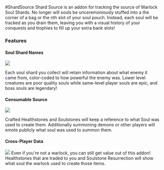 #ShardSource
Shard Source is an addon for tracking the source of Warlock Soul Shards. No longer will souls be unceremoniously stuffed into a the corner of a bag or the nth slot of your soul pouch. Instead, each soul will be tracked as you drain them, leaving you with a visual history of your conquests and trophies to fill up your extra bank slots!

### Features

#### Soul Shard Names
![](https://i.imgur.com/gRUvWG4.png)

Each soul shard you collect will retain information about what enemy it came from, color-coded to how powerful the enemy was. Lower level creatures are poor quality souls while same-level player souls are epic, and boss souls are legendary!

#### Consumable Source
![](https://i.imgur.com/IMWxMqF.png)

Crafted Healthstones and Soulstones will keep a reference to what Soul was used to create them. Additionally summoning demons or other players will emote publicly what soul was used to summon them.

#### Cross-Player Data
![](https://i.imgur.com/gwkndM1.png)
Even if you're not a warlock, you can still get value out of this addon! Healthstones that are traded to you and Soulstone Resurrection will show what soul the warlock used to create those items.
